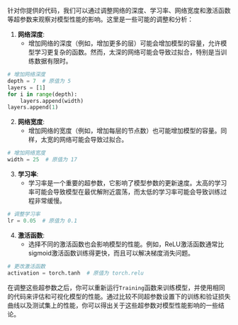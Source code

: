 针对你提供的代码，我们可以通过调整网络的深度、学习率、网络宽度和激活函数等超参数来观察对模型性能的影响。这里是一些可能的调整和分析：

1. **网络深度**:
   - 增加网络的深度（例如，增加更多的层）可能会增加模型的容量，允许模型学习更复杂的函数。然而，太深的网络可能会导致过拟合，特别是当训练数据有限时。

```python
# 增加网络深度
depth = 7  # 原值为 5
layers = [1]
for i in range(depth):
    layers.append(width)
layers.append(1)
```

2. **网络宽度**:
   - 增加网络的宽度（例如，增加每层的节点数）也可能增加模型的容量。同样，太宽的网络可能会导致过拟合。

```python
# 增加网络宽度
width = 25  # 原值为 17
```

3. **学习率**:
   - 学习率是一个重要的超参数，它影响了模型参数的更新速度。太高的学习率可能会导致模型在最优解附近震荡，而太低的学习率可能会导致训练过程非常缓慢。

```python
# 调整学习率
lr = 0.05  # 原值为 0.1
```

4. **激活函数**:
   - 选择不同的激活函数也会影响模型的性能。例如，ReLU激活函数通常比sigmoid激活函数训练得更快，而且可以解决梯度消失问题。

```python
# 更改激活函数
activation = torch.tanh  # 原值为 torch.relu
```

在调整这些超参数之后，你可以重新运行`Training`函数来训练模型，并使用相同的代码来评估和可视化模型的性能。通过比较不同超参数设置下的训练和验证损失曲线以及测试集上的性能，你可以得出关于这些超参数对模型性能影响的一些结论。